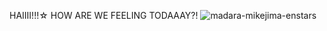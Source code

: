 HAIIII!!!☆ HOW ARE WE FEELING TODAAAY?!
![madara-mikejima-enstars](https://github.com/user-attachments/assets/689b7d95-f20c-4b74-910f-06cc80e477a2)

